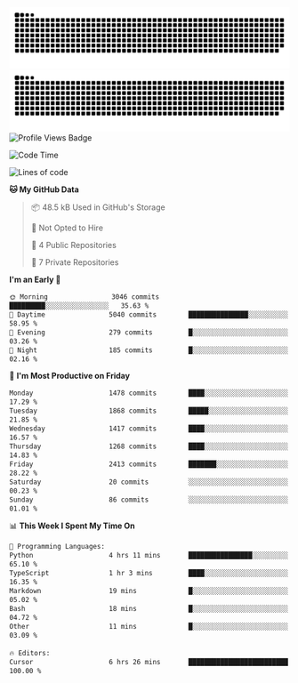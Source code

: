 <img src="https://github.com/nielsbaggerman/nielsbaggerman/blob/output/github-contribution-grid-snake.svg#gh-light-mode-only" alt="GitHub Snake Light">
<img src="https://github.com/nielsbaggerman/nielsbaggerman/blob/output/github-contribution-grid-snake-dark.svg#gh-dark-mode-only" alt="GitHub Snake Dark">
<img src="https://komarev.com/ghpvc/?username=nielsbaggerman&amp;label=Profile+Views" alt="Profile Views Badge" />

<!--START_SECTION:waka-->
![Code Time](http://img.shields.io/badge/Code%20Time-2%2C279%20hrs%2054%20mins-blue)

![Lines of code](https://img.shields.io/badge/From%20Hello%20World%20I%27ve%20Written-9.9%20million%20lines%20of%20code-blue)

**🐱 My GitHub Data** 

> 📦 48.5 kB Used in GitHub's Storage 
 > 
> 🚫 Not Opted to Hire
 > 
> 📜 4 Public Repositories 
 > 
> 🔑 7 Private Repositories 
 > 
**I'm an Early 🐤** 

```text
🌞 Morning                3046 commits        █████████░░░░░░░░░░░░░░░░   35.63 % 
🌆 Daytime                5040 commits        ███████████████░░░░░░░░░░   58.95 % 
🌃 Evening                279 commits         █░░░░░░░░░░░░░░░░░░░░░░░░   03.26 % 
🌙 Night                  185 commits         █░░░░░░░░░░░░░░░░░░░░░░░░   02.16 % 
```
📅 **I'm Most Productive on Friday** 

```text
Monday                   1478 commits        ████░░░░░░░░░░░░░░░░░░░░░   17.29 % 
Tuesday                  1868 commits        █████░░░░░░░░░░░░░░░░░░░░   21.85 % 
Wednesday                1417 commits        ████░░░░░░░░░░░░░░░░░░░░░   16.57 % 
Thursday                 1268 commits        ████░░░░░░░░░░░░░░░░░░░░░   14.83 % 
Friday                   2413 commits        ███████░░░░░░░░░░░░░░░░░░   28.22 % 
Saturday                 20 commits          ░░░░░░░░░░░░░░░░░░░░░░░░░   00.23 % 
Sunday                   86 commits          ░░░░░░░░░░░░░░░░░░░░░░░░░   01.01 % 
```


📊 **This Week I Spent My Time On** 

```text
💬 Programming Languages: 
Python                   4 hrs 11 mins       ████████████████░░░░░░░░░   65.10 % 
TypeScript               1 hr 3 mins         ████░░░░░░░░░░░░░░░░░░░░░   16.35 % 
Markdown                 19 mins             █░░░░░░░░░░░░░░░░░░░░░░░░   05.02 % 
Bash                     18 mins             █░░░░░░░░░░░░░░░░░░░░░░░░   04.72 % 
Other                    11 mins             █░░░░░░░░░░░░░░░░░░░░░░░░   03.09 % 

🔥 Editors: 
Cursor                   6 hrs 26 mins       █████████████████████████   100.00 % 
```


<!--END_SECTION:waka-->
